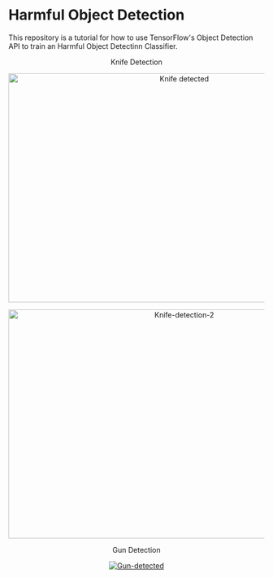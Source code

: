 
# Harmful Object Detection 
This repository is a tutorial for how to use TensorFlow's Object Detection API to train an Harmful Object Detectinn Classifier.
<p align="center">Knife Detection</p>
<p align="center">
  <a href="https://imgbb.com/"><img src="https://i.ibb.co/x6v2zmL/Knife-detection.png" alt="Knife detected" border="0" width=676 height=450></a>
</p>  
<p align="center">
  <a href="https://imgbb.com/"><img src="https://i.ibb.co/F7njV2Y/Knife-detection-2.png" alt="Knife-detection-2" border="0" width=676 height=450></a>
</p>
<p align="center">Gun Detection</p>
<p align="center">
  <a href="https://ibb.co/3WwR7pW"><img src="https://i.ibb.co/bLxbPsL/Gun-detected.jpg" alt="Gun-detected" border="0"></a>
 </p>
 

